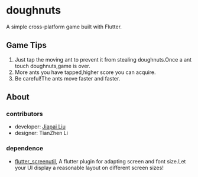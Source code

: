 # doughnuts

A simple cross-platform game built with Flutter.

## Game Tips
1. Just tap the moving ant to prevent it from stealing doughnuts.Once a ant touch doughnuts,game is over.
2. More ants you have tapped,higher score you can acquire.
3. Be careful!The ants move faster and faster.

## About
### contributors
- developer: [Jiapai Liu](https://greatpie.me/)
- designer: TianZhen Li

### dependence
- [flutter_screenutil](https://github.com/OpenFlutter/flutter_screenutil), A flutter plugin for adapting screen and font size.Let your UI display a reasonable layout on different screen sizes!